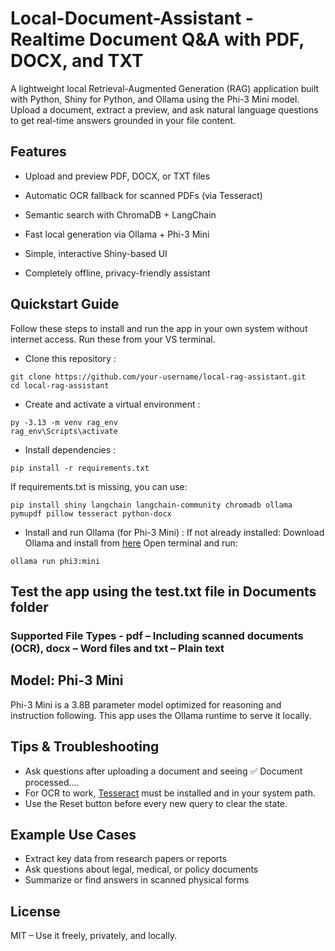 # Local-Document-Assistant -  Realtime Document Q&A with PDF, DOCX, and TXT
A lightweight local Retrieval-Augmented Generation (RAG) application built with Python, Shiny for Python, and Ollama using the Phi-3 Mini model. Upload a document, extract a preview, and ask natural language questions to get real-time answers grounded in your file content.

## Features
* Upload and preview PDF, DOCX, or TXT files

* Automatic OCR fallback for scanned PDFs (via Tesseract)

* Semantic search with ChromaDB + LangChain

* Fast local generation via Ollama + Phi-3 Mini

* Simple, interactive Shiny-based UI

* Completely offline, privacy-friendly assistant

## Quickstart Guide

Follow these steps to install and run the app in your own system without internet access.
Run these from your VS terminal.

*  Clone this repository :
```
git clone https://github.com/your-username/local-rag-assistant.git
cd local-rag-assistant
```
*  Create and activate a virtual environment :
```
py -3.13 -m venv rag_env
rag_env\Scripts\activate
```
* Install dependencies :
```
pip install -r requirements.txt
```
If requirements.txt is missing, you can use:
```
pip install shiny langchain langchain-community chromadb ollama pymupdf pillow tesseract python-docx
```
* Install and run Ollama (for Phi-3 Mini) :
If not already installed:
Download Ollama and install from [here](https://ollama.com/download)
Open terminal and run:
```
ollama run phi3:mini
```
## Test the app using the test.txt file in Documents folder
### Supported File Types - pdf – Including scanned documents (OCR), docx – Word files and txt – Plain text

## Model: Phi-3 Mini
Phi-3 Mini is a 3.8B parameter model optimized for reasoning and instruction following. This app uses the Ollama runtime to serve it locally.

## Tips & Troubleshooting
 * Ask questions after uploading a document and seeing ✅ Document processed....
 * For OCR to work, [Tesseract](https://github.com/tesseract-ocr/tesseract) must be installed and in your system path.
 * Use the Reset button before every new query to clear the state.

## Example Use Cases
* Extract key data from research papers or reports
* Ask questions about legal, medical, or policy documents
* Summarize or find answers in scanned physical forms

## License
MIT – Use it freely, privately, and locally.
